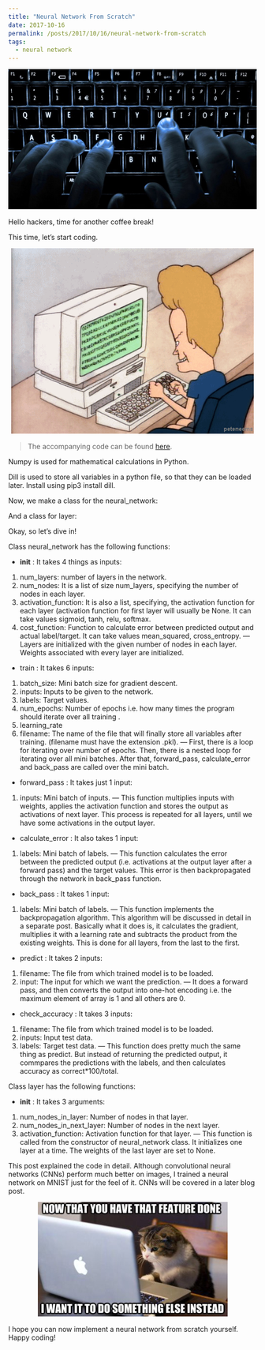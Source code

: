 ```yaml
---
title: "Neural Network From Scratch"
date: 2017-10-16
permalink: /posts/2017/10/16/neural-network-from-scratch
tags: 
  - neural network
---
```


<p align="center"><img src="/images/2017-10-16-neural-network-from-scratch/cover1.jpg" alt="image"></p>

Hello hackers, time for another coffee break!

This time, let’s start coding.

<!-- ![image](/images/2017-10-16-neural-network-from-scratch/01.gif) -->
<p align="center"><img src="/images/2017-10-16-neural-network-from-scratch/01.gif" alt="image"></p>

> The accompanying code can be found [here](https://github.com/sar-gupta/neural-network-from-scratch).

<script src="https://gist.github.com/sar-gupta/987315b240c01cfe0c028d42893c8d69.js"></script>

Numpy is used for mathematical calculations in Python.

Dill is used to store all variables in a python file, so that they can be loaded later. Install using pip3 install dill.

Now, we make a class for the neural_network:

<script src="https://gist.github.com/sar-gupta/3a3fb0abad6f9052a40ec0822b9e9677.js"></script>

And a class for layer:

<script src="https://gist.github.com/sar-gupta/9af0d730c4ec0ed7d6712766c8f15569.js"></script>

Okay, so let’s dive in!

Class neural_network has the following functions:

* __init__ : It takes 4 things as inputs:
1. num_layers: number of layers in the network.
2. num_nodes: It is a list of size num_layers, specifying the number of nodes in each layer.
3. activation_function: It is also a list, specifying, the activation function for each layer (activation function for first layer will usually be None. It can take values sigmoid, tanh, relu, softmax.
4. cost_function: Function to calculate error between predicted output and actual label/target. It can take values mean_squared, cross_entropy.
 — Layers are initialized with the given number of nodes in each layer. Weights associated with every layer are initialized.

* train : It takes 6 inputs:
1. batch_size: Mini batch size for gradient descent.
2. inputs: Inputs to be given to the network.
3. labels: Target values.
4. num_epochs: Number of epochs i.e. how many times the program should iterate over all training .
5. learning_rate
6. filename: The name of the file that will finally store all variables after training. (filename must have the extension .pkl).
 — First, there is a loop for iterating over number of epochs. Then, there is a nested loop for iterating over all mini batches. After that, forward_pass, calculate_error and back_pass are called over the mini batch.

* forward_pass : It takes just 1 input:
1. inputs: Mini batch of inputs.
 — This function multiplies inputs with weights, applies the activation function and stores the output as activations of next layer. This process is repeated for all layers, until we have some activations in the output layer.

* calculate_error : It also takes 1 input:
1. labels: Mini batch of labels.
 — This function calculates the error between the predicted output (i.e. activations at the output layer after a forward pass) and the target values. This error is then backpropagated through the network in back_pass function.

* back_pass : It takes 1 input:
1. labels: Mini batch of labels.
 — This function implements the backpropagation algorithm. This algorithm will be discussed in detail in a separate post. Basically what it does is, it calculates the gradient, multiplies it with a learning rate and subtracts the product from the existing weights. This is done for all layers, from the last to the first.

* predict : It takes 2 inputs:
1. filename: The file from which trained model is to be loaded.
2. input: The input for which we want the prediction.
 — It does a forward pass, and then converts the output into one-hot encoding i.e. the maximum element of array is 1 and all others are 0.

* check_accuracy : It takes 3 inputs:
1. filename: The file from which trained model is to be loaded.
2. inputs: Input test data.
3. labels: Target test data.
 — This function does pretty much the same thing as predict. But instead of returning the predicted output, it commpares the predictions with the labels, and then calculates accuracy as correct*100/total.

Class layer has the following functions:

* __init__ : It takes 3 arguments:
1. num_nodes_in_layer: Number of nodes in that layer.
2. num_nodes_in_next_layer: Number of nodes in the next layer.
3. activation_function: Activation function for that layer.
 — This function is called from the constructor of neural_network class. It initializes one layer at a time. The weights of the last layer are set to None.

This post explained the code in detail. Although convolutional neural networks (CNNs) perform much better on images, I trained a neural network on MNIST just for the feel of it. CNNs will be covered in a later blog post.

<!-- ![image](/images/2017-10-16-neural-network-from-scratch/02.jpeg) -->
<p align="center"><img src="/images/2017-10-16-neural-network-from-scratch/02.jpeg" alt="image"></p>

I hope you can now implement a neural network from scratch yourself. Happy coding!